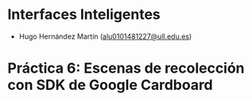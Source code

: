# Interfaces Inteligentes

- Hugo Hernández Martín (alu0101481227@ull.edu.es)

# Práctica 6: Escenas de recolección con SDK de Google Cardboard
